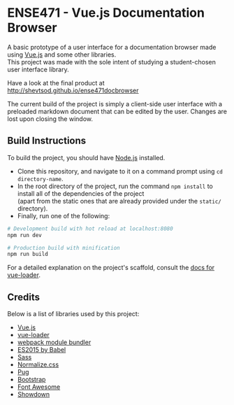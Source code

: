 # ENSE471 - Vue.js Documentation Browser
A basic prototype of a user interface for a documentation browser made using [Vue.js](https://vuejs.org/) and some other libraries.  
This project was made with the sole intent of studying a student-chosen user interface library.

Have a look at the final product at <http://shevtsod.github.io/ense471docbrowser>

The current build of the project is simply a client-side user interface with a preloaded markdown document that can be edited by the user. Changes are lost upon closing the window.

## Build Instructions
To build the project, you should have [Node.js](https://nodejs.org/en/) installed.  
*   Clone this repository, and navigate to it on a command prompt using `cd directory-name`.  
*   In the root directory of the project, run the command `npm install` to install all of the dependencies of the project  
(apart from the static ones that are already provided under the `static/` directory).  
*   Finally, run one of the following:

``` bash
# Development build with hot reload at localhost:8080
npm run dev

# Production build with minification
npm run build
```

For a detailed explanation on the project's scaffold, consult the [docs for vue-loader](http://vuejs.github.io/vue-loader).

## Credits
Below is a list of libraries used by this project:
*   [Vue.js](https://vuejs.org/)
*   [vue-loader](https://github.com/vuejs/vue-loader)
*   [webpack module bundler](https://webpack.github.io/)
*   [ES2015 by Babel](https://babeljs.io/)
*   [Sass](http://sass-lang.com/)
*   [Normalize.css](https://necolas.github.io/normalize.css/)
*   [Pug](https://pugjs.org/api/getting-started.html)
*   [Bootstrap](http://getbootstrap.com/)
*   [Font Awesome](http://fontawesome.io/)
*   [Showdown](https://github.com/showdownjs/showdown)
